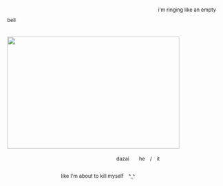 ⠀⠀⠀⠀⠀⠀⠀⠀⠀⠀⠀⠀⠀⠀⠀⠀⠀⠀⠀⠀⠀⠀⠀⠀⠀　⠀⠀⠀⠀⠀⠀⠀<sup>⠀i'm ringing like an empty bell 　</sup>

⠀⠀⠀⠀⠀⠀⠀⠀⠀⠀⠀⠀⠀<img src="https://github.com/user-attachments/assets/e3bb9c4e-da34-4347-b974-7791f5f26fb7" width="400" height="260"/>

⠀⠀⠀⠀⠀　　　　　　　　　　　　　⠀⠀<sup>dazai　　he　/　it</sup>
⠀⠀⠀⠀⠀⠀⠀⠀⠀⠀⠀⠀⠀⠀⠀⠀⠀⠀⠀⠀⠀⠀⠀⠀⠀⠀⠀⠀⠀⠀⠀⠀⠀⠀⠀⠀
<br/>⠀⠀⠀⠀⠀⠀⠀⠀　⠀⠀<sup>⠀like I'm about to kill myself　^_^</sup>

⠀⠀⠀⠀⠀
